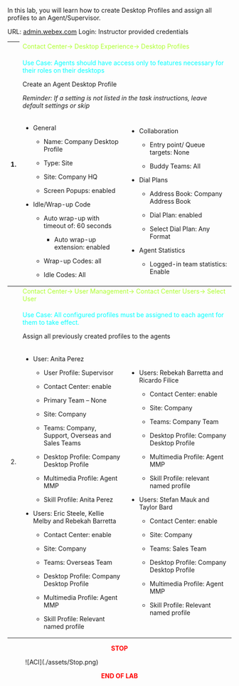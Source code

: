 In this lab, you will learn how to create Desktop Profiles and assign
all profiles to an Agent/Supervisor.

URL: [admin.webex.com](http://admin.webex.com/) Login: Instructor
provided credentials

<table>
<colgroup>
<col style="width: 4%" />
<col style="width: 47%" />
<col style="width: 47%" />
</colgroup>
<thead>
<tr>
<th rowspan="3">1.</th>
<td colspan="2"><span style="color: greenyellow;">Contact Center-&gt; Desktop Experience-&gt; Desktop
Profiles</td></span>
</tr>
<tr>
<td colspan="2"><span style="color: Cyan;"><p>Use Case: Agents should have access only to features necessary
for their roles on their desktops</p></span>
<p>Create an Agent Desktop Profile</p>
<p><em>Reminder: If a setting is not listed in the task instructions,
leave default settings or skip</em></p></th>
</tr>
<tr>
<td><ul>
<li><p>General</p>
<ul>
<li><p>Name: Company Desktop Profile</p></li>
<li><p>Type: Site</p></li>
<li><p>Site: Company HQ</p></li>
<li><p>Screen Popups: enabled</p></li>
</ul></li>
<li><p>Idle/Wrap-up Code</p>
<ul>
<li><p>Auto wrap-up with timeout of: 60 seconds</p>
<ul>
<li><p>Auto wrap-up extension: enabled</p></li>
</ul></li>
<li><p>Wrap-up Codes: all</p></li>
<li><p>Idle Codes: All</p></li>
</ul></li>
</ul></th>
<td><ul>
<li><p>Collaboration</p>
<ul>
<li><p>Entry point/ Queue targets: None</p></li>
<li><p>Buddy Teams: All</p></li>
</ul></li>
<li><p>Dial Plans</p>
<ul>
<li><p>Address Book: Company Address Book</p></li>
<li><p>Dial Plan: enabled</p></li>
<li><p>Select Dial Plan: Any Format</p></li>
</ul></li>
<li><p>Agent Statistics</p>
<ul>
<li><p>Logged-in team statistics: Enable</p></li>
</ul></li>
</ul></th>
</tr>
</thead>
<tbody>
<tr>
<td rowspan="3">2.</td>
<td colspan="2"><span style="color: greenyellow;">Contact Center-&gt; User Management-&gt; Contact Center
Users-&gt; Select User</td></span>
</tr>
<tr>
<td colspan="2"><span style="color: Cyan;"><p>Use Case: All configured profiles must be assigned to each
agent for them to take effect.</p></span>
<p>Assign all previously created profiles to the agents</p></td>
</tr>
<tr>
<td><ul>
<li><p>User: Anita Perez</p>
<ul>
<li><p>User Profile: Supervisor</p></li>
<li><p>Contact Center: enable</p></li>
<li><p>Primary Team – None</p></li>
<li><p>Site: Company</p></li>
<li><p>Teams: Company, Support, Overseas and Sales Teams</p></li>
<li><p>Desktop Profile: Company Desktop Profile</p></li>
<li><p>Multimedia Profile: Agent MMP</p></li>
<li><p>Skill Profile: Anita Perez</p></li>
</ul></li>
<li><p>Users: Eric Steele, Kellie Melby and Rebekah Barretta</p>
<ul>
<li><p>Contact Center: enable</p></li>
<li><p>Site: Company</p></li>
<li><p>Teams: Overseas Team</p></li>
<li><p>Desktop Profile: Company Desktop Profile</p></li>
<li><p>Multimedia Profile: Agent MMP</p></li>
<li><p>Skill Profile: Relevant named profile</p></li>
</ul></li>
</ul></td>
<td><ul>
<li><p>Users: Rebekah Barretta and Ricardo Filice</p>
<ul>
<li><p>Contact Center: enable</p></li>
<li><p>Site: Company</p></li>
<li><p>Teams: Company Team</p></li>
<li><p>Desktop Profile: Company Desktop Profile</p></li>
<li><p>Multimedia Profile: Agent MMP</p></li>
<li><p>Skill Profile: relevant named profile</p></li>
</ul></li>
<li><p>Users: Stefan Mauk and Taylor Bard</p>
<ul>
<li><p>Contact Center: enable</p></li>
<li><p>Site: Company</p></li>
<li><p>Teams: Sales Team</p></li>
<li><p>Desktop Profile: Company Desktop Profile</p></li>
<li><p>Multimedia Profile: Agent MMP</p></li>
<li><p>Skill Profile: Relevant named profile</p></li>
</ul></li>
</ul></td>
</tr>
</tbody>
</table>

<center><span style="color: Red;"><strong>STOP</strong></span></center>
<figure markdown>
  ![ACI](./assets/Stop.png)
</figure>

<center><span style="color: Red;"><strong>END OF LAB</strong></span></center>